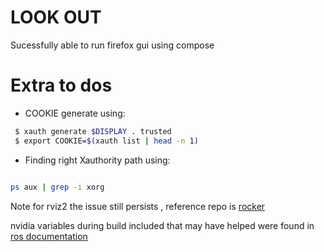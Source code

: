 # LOOK OUT

Sucessfully able to run firefox gui using compose

# Extra to dos

* COOKIE generate using:

```bash
 $ xauth generate $DISPLAY . trusted 
 $ export COOKIE=$(xauth list | head -n 1)

```

* Finding right Xauthority path using:

```bash

ps aux | grep -i xorg
```


Note for rviz2 the issue still persists , reference repo is [rocker](https://github.com/osrf/rocker/blob/main/src/rocker/nvidia_extension.py)

nvidia variables during build included that may have helped were found in [ros documentation](http://wiki.ros.org/docker/Tutorials/Hardware%20Acceleration)
